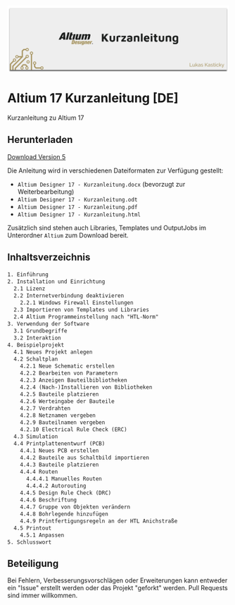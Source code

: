 ![<> Header Image <>](https://github.com/htl-inn/altium-anleitung/raw/master/header.png)

# Altium 17 Kurzanleitung [DE]

Kurzanleitung zu Altium 17

## Herunterladen

[Download Version 5](https://github.com/HTL-inn/altium-anleitung/releases/tag/v5)

Die Anleitung wird in verschiedenen Dateiformaten zur Verfügung gestellt:

* `Altium Designer 17 - Kurzanleitung.docx` (bevorzugt zur Weiterbearbeitung)
* `Altium Designer 17 - Kurzanleitung.odt`
* `Altium Designer 17 - Kurzanleitung.pdf`
* `Altium Designer 17 - Kurzanleitung.html`

Zusätzlich sind stehen auch Libraries, Templates und OutputJobs im Unterordner `Altium` zum Download bereit.

## Inhaltsverzeichnis

```text
1. Einführung
2. Installation und Einrichtung
  2.1 Lizenz
  2.2 Internetverbindung deaktivieren
    2.2.1 Windows Firewall Einstellungen
  2.3 Importieren von Templates und Libraries
  2.4 Altium Programmeinstellung nach "HTL-Norm"
3. Verwendung der Software
  3.1 Grundbegriffe
  3.2 Interaktion
4. Beispielprojekt
  4.1 Neues Projekt anlegen
  4.2 Schaltplan
    4.2.1 Neue Schematic erstellen
    4.2.2 Bearbeiten von Parametern
    4.2.3 Anzeigen Bauteilbibliotheken
    4.2.4 (Nach-)Installieren von Bibliotheken
    4.2.5 Bauteile platzieren
    4.2.6 Werteingabe der Bauteile
    4.2.7 Verdrahten
    4.2.8 Netznamen vergeben
    4.2.9 Bauteilnamen vergeben
    4.2.10 Electrical Rule Check (ERC)
  4.3 Simulation
  4.4 Printplattenentwurf (PCB)
    4.4.1 Neues PCB erstellen
    4.4.2 Bauteile aus Schaltbild importieren
    4.4.3 Bauteile platzieren
    4.4.4 Routen
      4.4.4.1 Manuelles Routen
      4.4.4.2 Autorouting
    4.4.5 Design Rule Check (DRC)
    4.4.6 Beschriftung
    4.4.7 Gruppe von Objekten verändern
    4.4.8 Bohrlegende hinzufügen
    4.4.9 Printfertigungsregeln an der HTL Anichstraße
  4.5 Printout
    4.5.1 Anpassen
5. Schlusswort
```

## Beteiligung

Bei Fehlern, Verbesserungsvorschlägen oder Erweiterungen kann entweder ein "Issue" erstellt werden oder das Projekt "geforkt" werden. Pull Requests sind immer willkommen.
